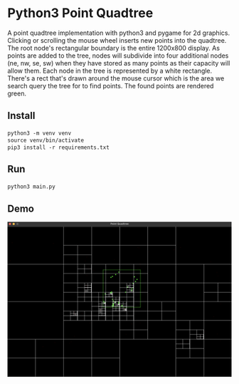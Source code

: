# Python3 Point Quadtree

A point quadtree implementation with python3 and pygame for 2d graphics. Clicking or scrolling the mouse wheel inserts new points into the quadtree. The root node's rectangular boundary is the entire 1200x800 display. As points are added to the tree, nodes will subdivide into four additional nodes (ne, nw, se, sw) when they have stored as many points as their capacity will allow them. Each node in the tree is represented by a white rectangle. There's a rect that's drawn around the mouse cursor which is the area we search query the tree for to find points. The found points are rendered green.

## Install

```
python3 -m venv venv
source venv/bin/activate
pip3 install -r requirements.txt
```

## Run

```bash
python3 main.py
```

## Demo
![Game of Life](demo.png)
